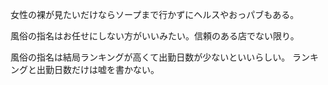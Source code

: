 女性の裸が見たいだけならソープまで行かずにヘルスやおっパブもある。

風俗の指名はお任せにしない方がいいみたい。信頼のある店でない限り。

風俗の指名は結局ランキングが高くて出勤日数が少ないといいらしい。
ランキングと出勤日数だけは嘘を書かない。
